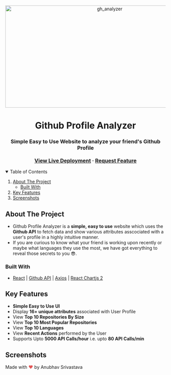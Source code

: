 <!-- Header Image -->
<br />
<p align="center">
  <img src="https://socialify.git.ci/AnubhavSrivastavaGithub/gh_analyzer/image?font=Bitter&forks=1&issues=1&language=1&name=1&owner=1&pattern=Charlie%20Brown&pulls=1&stargazers=1&theme=Dark" alt="gh_analyzer" width="640" height="320" />

  <h1 align="center">Github Profile Analyzer</h1>

  <h3 align="center">
    Simple Easy to Use Website to analyze your friend's Github Profile
    <br />
    <br />
    <a href="http://ghanalyzer.herokuapp.com/">View Live Deployment</a>
    ·
    <a href="https://github.com/AnubhavSrivastavaGithub/gh_analyzer/issues">Request Feature</a>
  </h3>
</p>

<!-- TABLE OF CONTENTS -->
<details open="open">
  <summary>Table of Contents</summary>
  <ol>
    <li>
      <a href="#about-the-project">About The Project</a>
      <ul>
        <li><a href="#built-with">Built With</a></li>
      </ul>
    </li>
    <li>
      <a href="#key-features">Key Features</a>
    </li>
    <li><a href="#screenshots">Screenshots</a></li>
  </ol>
</details>

<!-- ABOUT THE PROJECT -->

## About The Project

- Github Profile Analyzer is a **simple, easy to use** website which uses the **Github API** to fetch data and show various attributes asscociated with a user's profile in a highly intuitive manner.
- If you are curious to know what your friend is working upon recently or maybe what languages they use the most, we have got everything to reveal those secrets to you :sunglasses:.

### Built With

- [React](https://reactjs.org/) | [Github API](https://docs.github.com/en/rest) | [Axios](https://www.npmjs.com/package/axios) | [React Chartjs 2](https://www.npmjs.com/package/react-chartjs-2)

<!-- Key Features -->

## Key Features

- **Simple Easy to Use UI**
- Display **16+ unique attributes** associated with User Profile
- View **Top 10 Repositories By Size**
- View **Top 10 Most Popular Repositories**
- View **Top 10 Languages**
- View **Recent Actions** performed by the User
- Supports Upto **5000 API Calls/hour** i.e. upto **80 API Calls/min**

<!-- Screenshots -->

## Screenshots


<!-- CONTRIBUTING -->

Made with <span style="color: #e25555;">&#9829;</span> by Anubhav Srivastava
